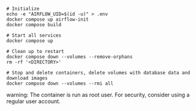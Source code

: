 ```
# Initialize
echo -e "AIRFLOW_UID=$(id -u)" > .env
docker compose up airflow-init
docker compose build

# Start all services
docker compose up

# Clean up to restart
docker compose down --volumes --remove-orphans
rm -rf '<DIRECTORY>'

# Stop and delete containers, delete volumes with database data and download images
docker compose down --volumes --rmi all
```

warning: The container is run as root user. For security, consider using a regular user account.